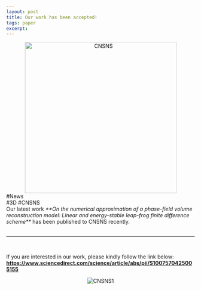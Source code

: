 ```yaml
---
layout: post
title: Our work has been accepted!
tags: paper
excerpt: 
---
```


<div align="center">
  <img src="{{ site.baseurl }}/images/leapfrog/SCIcoverCNSNS1.jpg" alt="CNSNS" height="405"/>
</div>
<div class="tooltip-container-lightblue">
  <span class="text-lightblue">#News</span>
</div><div class="tooltip-container-red"><span class="text-red">#3D</span> <span class="text-red">#CNSNS</span></div>
Our latest work <i>**On the numerical approximation of a phase-field volume reconstruction model: Linear and energy-stable leap-frog finite difference scheme**</i> has been published to CNSNS recently. <br/>
<br/>

---

<br/>

If you are interested in our work, please kindly follow the link below:<br/>
**<a href="https://www.sciencedirect.com/https://www.sciencedirect.com/science/article/abs/pii/S1007570425005155">https://www.sciencedirect.com/science/article/abs/pii/S1007570425005155</a>**
<div align="center">
  <img src="{{ site.baseurl }}/images/leapfrog/component.jpg" alt="CNSNS1"/>
</div>
